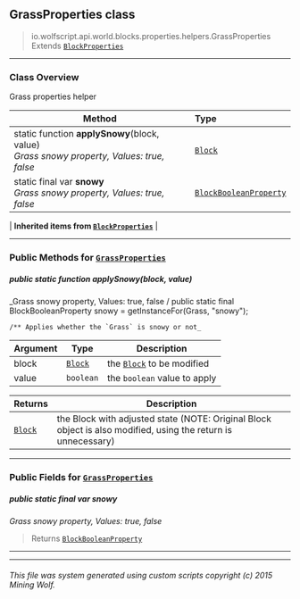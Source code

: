 ## GrassProperties __class__

>io.wolfscript.api.world.blocks.properties.helpers.GrassProperties
>Extends [`BlockProperties`](BlockProperties.md)

---

### Class Overview

Grass properties helper

Method | Type   
--- | :--- 
static function __applySnowy__(block, value) <br> _Grass snowy property, Values: true, false_ | [`Block`](../../Block.md)
static final var __snowy__ <br> _Grass snowy property, Values: true, false_ | [`BlockBooleanProperty`](../BlockBooleanProperty.md)
 |
__Inherited items from [`BlockProperties`](BlockProperties.md)__ |





---


### Public Methods for [`GrassProperties`](GrassProperties.md)

##### <a id='applysnowy'></a>public static function __applySnowy__(block, value)

_Grass snowy property, Values: true, false /
    public static final BlockBooleanProperty snowy = getInstanceFor(Grass, "snowy");

    /** Applies whether the `Grass` is snowy or not_

Argument | Type | Description  
--- | --- | --- 
block | [`Block`](../../Block.md) | the [`Block`](../../Block.md) to be modified
value | `boolean` | the `boolean` value to apply

Returns | Description
--- | --- 
[`Block`](../../Block.md) | the Block with adjusted state (NOTE: Original Block object is also modified, using the return is unnecessary)


---

### Public Fields for [`GrassProperties`](GrassProperties.md)

##### <a id='snowy'></a>public static final var __snowy__

_Grass snowy property, Values: true, false_

>Returns
>  [`BlockBooleanProperty`](../BlockBooleanProperty.md)

---


---


###### This file was system generated using custom scripts copyright (c) 2015 Mining Wolf.
	

